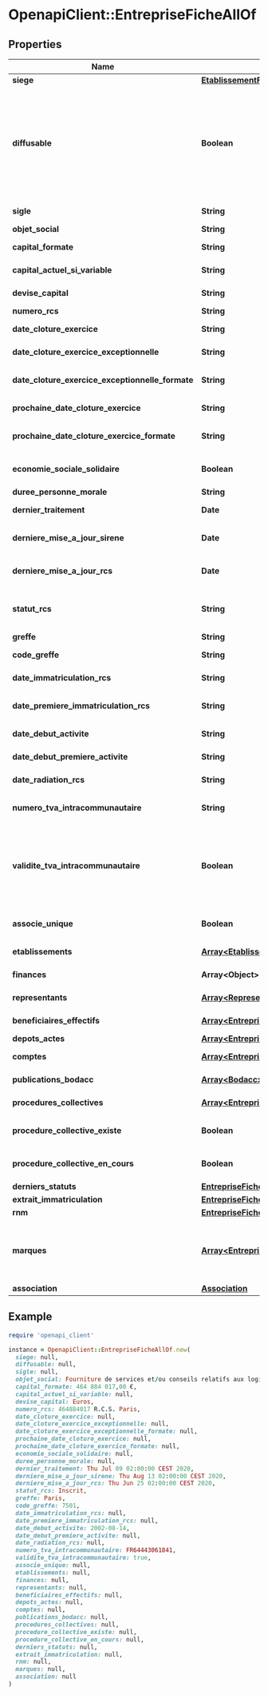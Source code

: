 # OpenapiClient::EntrepriseFicheAllOf

## Properties

| Name | Type | Description | Notes |
| ---- | ---- | ----------- | ----- |
| **siege** | [**EtablissementFiche**](EtablissementFiche.md) |  | [optional] |
| **diffusable** | **Boolean** | Le statut de diffusion de l&#39;entreprise. Non diffusable correspond à une personne physique ayant demandé à être exclue de la diffusion. Aucune information n&#39;est alors disponible. Cette modalité n&#39;est visible que pour les organismes habilités au titre de l&#39;article R. 123-224 ou les administrations. | [optional] |
| **sigle** | **String** | Sigle de l&#39;entreprise si personne morale. | [optional] |
| **objet_social** | **String** | Objet social de l&#39;entreprise. | [optional] |
| **capital_formate** | **String** | Capital l&#39;entreprise au format xx xxx €. | [optional] |
| **capital_actuel_si_variable** | **String** | Capital actuel de l&#39;entreprise si variable. | [optional] |
| **devise_capital** | **String** | Devise de capital_formate et capital_actuel_si_variable. | [optional] |
| **numero_rcs** | **String** | Numéro RCS de l&#39;entreprise. | [optional] |
| **date_cloture_exercice** | **String** | Date de clôture d&#39;exercice de l&#39;entreprise. | [optional] |
| **date_cloture_exercice_exceptionnelle** | **String** | Date de clôture d&#39;exercice exceptionnel de l&#39;entreprise. | [optional] |
| **date_cloture_exercice_exceptionnelle_formate** | **String** | Date de clôture d&#39;exercice exceptionnel formatée de l&#39;entreprise. | [optional] |
| **prochaine_date_cloture_exercice** | **String** | Prochaine date de clôture d&#39;exercice de l&#39;entreprise. | [optional] |
| **prochaine_date_cloture_exercice_formate** | **String** | Prochaine date de clôture d&#39;exercice formatée de l&#39;entreprise. | [optional] |
| **economie_sociale_solidaire** | **Boolean** | Vrai si l&#39;entreprise est une entreprise de l&#39;économie sociale et solidaire. | [optional] |
| **duree_personne_morale** | **String** | Durée de la personne morale. | [optional] |
| **dernier_traitement** | **Date** | Date de dernier traitement de l&#39;entreprise. | [optional] |
| **derniere_mise_a_jour_sirene** | **Date** | Dernière mise à jour de la base de donnée sirène au format AAAA-MM-JJ. | [optional] |
| **derniere_mise_a_jour_rcs** | **Date** | Dernière mise à jour de la base de donnée RCS au format AAAA-MM-JJ. | [optional] |
| **statut_rcs** | **String** | Statut de l&#39;entreprise au RCS. Peut valoir \&quot;Inscrit\&quot;, \&quot;Non inscrit\&quot; ou \&quot;Radié\&quot;. | [optional] |
| **greffe** | **String** | Greffe RCS de l&#39;entreprise. | [optional] |
| **code_greffe** | **String** | Code greffe RCS de l&#39;entreprise. | [optional] |
| **date_immatriculation_rcs** | **String** | Date d&#39;immatriculation de l&#39;entreprise au RCS. | [optional] |
| **date_premiere_immatriculation_rcs** | **String** | Date de la première immatriculation de l&#39;entreprise au RCS. | [optional] |
| **date_debut_activite** | **String** | Date de début d&#39;activité de l&#39;entreprise. | [optional] |
| **date_debut_premiere_activite** | **String** | Date de début d&#39;activité de l&#39;entreprise. | [optional] |
| **date_radiation_rcs** | **String** | Date de radiation de l&#39;entreprise au RCS. | [optional] |
| **numero_tva_intracommunautaire** | **String** | Numéro de TVA intracommunautaire de l&#39;entreprise. | [optional] |
| **validite_tva_intracommunautaire** | **Boolean** | Présent uniquement si le paramètre validite_tva_intracommunautaire a été mis à vrai.  Si vrai, le numéro de TVA intracommunautaire est valide. Si faux, il est invalide. Si null, la validité n&#39;a pas pu être vérifiée. | [optional] |
| **associe_unique** | **Boolean** | Si vrai, l&#39;entreprise est à associé unique (notamment pour les SASU et les EURL). | [optional] |
| **etablissements** | [**Array&lt;EtablissementFiche&gt;**](EtablissementFiche.md) | Liste des établissements de l&#39;entreprise. | [optional] |
| **finances** | **Array&lt;Object&gt;** | Liste des finances de l&#39;entreprise. | [optional] |
| **representants** | [**Array&lt;Representant&gt;**](Representant.md) | Liste des représentants de l&#39;entreprise. | [optional] |
| **beneficiaires_effectifs** | [**Array&lt;EntrepriseFicheAllOfBeneficiairesEffectifs&gt;**](EntrepriseFicheAllOfBeneficiairesEffectifs.md) | Liste des bénéficiaires effectifs de l&#39;entreprise (si disponibles). | [optional] |
| **depots_actes** | [**Array&lt;EntrepriseFicheAllOfDepotsActes&gt;**](EntrepriseFicheAllOfDepotsActes.md) | Liste des actes de l&#39;entreprise. | [optional] |
| **comptes** | [**Array&lt;EntrepriseFicheAllOfComptes&gt;**](EntrepriseFicheAllOfComptes.md) | Liste des comptes de l&#39;entreprise. | [optional] |
| **publications_bodacc** | [**Array&lt;Bodacc&gt;**](Bodacc.md) | Liste des publications au Bodacc de l&#39;entreprise. | [optional] |
| **procedures_collectives** | [**Array&lt;EntrepriseFicheAllOfProceduresCollectives&gt;**](EntrepriseFicheAllOfProceduresCollectives.md) | Liste des procédures collectives de l&#39;entreprise. | [optional] |
| **procedure_collective_existe** | **Boolean** | Vrai si l&#39;entreprise a des procédures collectives (en cours ou terminées), faux sinon. | [optional] |
| **procedure_collective_en_cours** | **Boolean** | Vrai si l&#39;entreprise a des procédures collectives en cours, faux sinon. | [optional] |
| **derniers_statuts** | [**EntrepriseFicheAllOfDerniersStatuts**](EntrepriseFicheAllOfDerniersStatuts.md) |  | [optional] |
| **extrait_immatriculation** | [**EntrepriseFicheAllOfExtraitImmatriculation**](EntrepriseFicheAllOfExtraitImmatriculation.md) |  | [optional] |
| **rnm** | [**EntrepriseFicheAllOfRnm**](EntrepriseFicheAllOfRnm.md) |  | [optional] |
| **marques** | [**Array&lt;EntrepriseFicheAllOfMarques&gt;**](EntrepriseFicheAllOfMarques.md) | Liste des marques françaises déposées par l&#39;entreprise. Uniquement présent si le paramètre \&quot;marques\&quot; a été mis à vrai. | [optional] |
| **association** | [**Association**](Association.md) |  | [optional] |

## Example

```ruby
require 'openapi_client'

instance = OpenapiClient::EntrepriseFicheAllOf.new(
  siege: null,
  diffusable: null,
  sigle: null,
  objet_social: Fourniture de services et/ou conseils relatifs aux logiciels au réseau internet aux réseaux télématiques ou en ligne notamment L&#39;intermediation en matière de vente de publicité en ligne la promotion sous toutes ses formes de la publicité en ligne la promotion directe de produits et services et la mise en oeuvre de centres de traitement de l&#39;information,
  capital_formate: 464 884 017,00 €,
  capital_actuel_si_variable: null,
  devise_capital: Euros,
  numero_rcs: 464884017 R.C.S. Paris,
  date_cloture_exercice: null,
  date_cloture_exercice_exceptionnelle: null,
  date_cloture_exercice_exceptionnelle_formate: null,
  prochaine_date_cloture_exercice: null,
  prochaine_date_cloture_exercice_formate: null,
  economie_sociale_solidaire: null,
  duree_personne_morale: null,
  dernier_traitement: Thu Jul 09 02:00:00 CEST 2020,
  derniere_mise_a_jour_sirene: Thu Aug 13 02:00:00 CEST 2020,
  derniere_mise_a_jour_rcs: Thu Jun 25 02:00:00 CEST 2020,
  statut_rcs: Inscrit,
  greffe: Paris,
  code_greffe: 7501,
  date_immatriculation_rcs: null,
  date_premiere_immatriculation_rcs: null,
  date_debut_activite: 2002-08-14,
  date_debut_premiere_activite: null,
  date_radiation_rcs: null,
  numero_tva_intracommunautaire: FR64443061841,
  validite_tva_intracommunautaire: true,
  associe_unique: null,
  etablissements: null,
  finances: null,
  representants: null,
  beneficiaires_effectifs: null,
  depots_actes: null,
  comptes: null,
  publications_bodacc: null,
  procedures_collectives: null,
  procedure_collective_existe: null,
  procedure_collective_en_cours: null,
  derniers_statuts: null,
  extrait_immatriculation: null,
  rnm: null,
  marques: null,
  association: null
)
```

